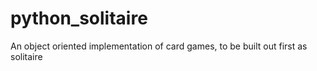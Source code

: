 # python_solitaire
An object oriented implementation of card games, to be built out first as solitaire
